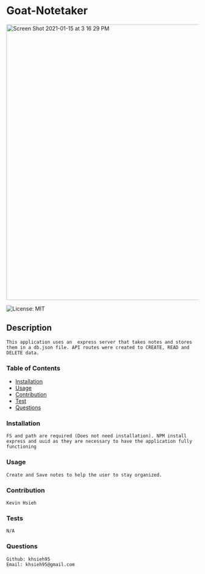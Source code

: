 # Goat-Notetaker

<img width="720" alt="Screen Shot 2021-01-15 at 3 16 29 PM" src="https://user-images.githubusercontent.com/74025123/104787601-c2a64000-5744-11eb-87ec-fb5340bec560.png">

![License: MIT](https://img.shields.io/badge/License-MIT-green.svg)

## Description

    This application uses an  express server that takes notes and stores them in a db.json file. API routes were created to CREATE, READ and DELETE data.

### Table of Contents

- [Installation](#installation)
- [Usage](#usage)
- [Contribution](#contribution)
- [Test](#tests)
- [Questions](#questions)

### Installation

    FS and path are required (Does not need installation). NPM install express and uuid as they are necessary to have the application fully functioning

### Usage

    Create and Save notes to help the user to stay organized.

### Contribution

    Kevin Hsieh

### Tests

    N/A

### Questions

    Github: khsieh95
    Email: khsieh95@gmail.com
